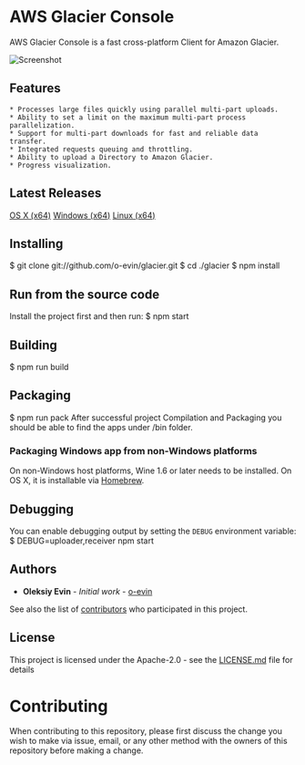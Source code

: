 # AWS Glacier Console

AWS Glacier Console is a fast cross-platform Client for Amazon Glacier.

![Screenshot](../blob/master/screenshot.png)

## Features

    * Processes large files quickly using parallel multi-part uploads.
    * Ability to set a limit on the maximum multi-part process parallelization.
    * Support for multi-part downloads for fast and reliable data transfer.
    * Integrated requests queuing and throttling.
    * Ability to upload a Directory to Amazon Glacier.
    * Progress visualization.

## Latest Releases

  [OS X (x64)](../blob/master/bin/glacier-darwin-x64.zip)
  [Windows (x64)](../blob/master/bin/glacier-win32-x64.zip)
  [Linux (x64)](../blob/master/bin/glacier-linux-x64.zip)

## Installing
  $ git clone git://github.com/o-evin/glacier.git
  $ cd ./glacier
  $ npm install

## Run from the source code
  Install the project first and then run:
  $ npm start

## Building
  $ npm run build

## Packaging
  $ npm run pack
  After successful project Compilation and Packaging you should be able to find the apps under /bin folder.
### Packaging Windows app from non-Windows platforms
  On non-Windows host platforms, Wine 1.6 or later needs to be installed. On OS X, it is installable via [Homebrew](http://brew.sh/).

## Debugging
You can enable debugging output by setting the `DEBUG` environment variable:
  $ DEBUG=uploader,receiver npm start


## Authors

* **Oleksiy Evin** - *Initial work* - [o-evin](https://github.com/o-evin)

See also the list of [contributors](https://github.com/o-evin/glacier/contributors) who participated in this project.

## License

This project is licensed under the Apache-2.0 - see the [LICENSE.md](LICENSE.md) file for details

# Contributing

When contributing to this repository, please first discuss the change you wish to make via issue, email, or any other method with the owners of this repository before making a change.
